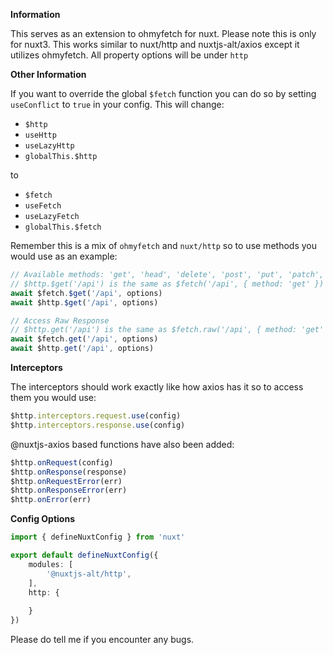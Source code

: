 **Information**

This serves as an extension to ohmyfetch for nuxt. Please note this is only for nuxt3.
This works similar to nuxt/http and nuxtjs-alt/axios except it utilizes ohmyfetch. All property options will be under `http`

**Other Information**

If you want to override the global `$fetch` function you can do so by setting `useConflict` to `true` in your config. This will change:
- `$http`
- `useHttp`
- `useLazyHttp`
- `globalThis.$http`

to

- `$fetch`
- `useFetch`
- `useLazyFetch`
- `globalThis.$fetch`

Remember this is a mix of `ohmyfetch` and `nuxt/http` so to use methods you would use as an example:

```ts
// Available methods: 'get', 'head', 'delete', 'post', 'put', 'patch', 'options'
// $http.$get('/api') is the same as $fetch('/api', { method: 'get' })
await $fetch.$get('/api', options)
await $http.$get('/api', options)

// Access Raw Response
// $http.get('/api') is the same as $fetch.raw('/api', { method: 'get' })
await $fetch.get('/api', options)
await $http.get('/api', options)
```

**Interceptors**

The interceptors should work exactly like how axios has it so to access them you would use:

```ts
$http.interceptors.request.use(config)
$http.interceptors.response.use(config)

```

@nuxtjs-axios based functions have also been added:

```ts
$http.onRequest(config)
$http.onResponse(response)
$http.onRequestError(err)
$http.onResponseError(err)
$http.onError(err)
```

**Config Options**

```ts
import { defineNuxtConfig } from 'nuxt'

export default defineNuxtConfig({
    modules: [
        '@nuxtjs-alt/http',
    ],
    http: {
      
    }
})
```

Please do tell me if you encounter any bugs.